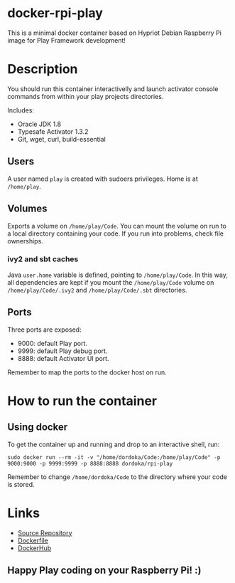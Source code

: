 docker-rpi-play
===============

This is a minimal docker container based on Hypriot Debian Raspberry Pi image for Play Framework development!

# Description
You should run this container interactivelly and launch activator console commands from within your play projects directories.

Includes:

 - Oracle JDK 1.8
 - Typesafe Activator 1.3.2
 - Git, wget, curl, build-essential

## Users
A user named `play` is created with sudoers privileges. Home is at `/home/play`.

## Volumes
Exports a volume on `/home/play/Code`.
You can mount the volume on run to a local directory containing your code. If you run into problems, check file ownerships.

### ivy2 and sbt caches

Java `user.home` variable is defined, pointing to `/home/play/Code`.
In this way, all dependencies are kept if you mount the `/home/play/Code` volume on `/home/play/Code/.ivy2` and `/home/play/Code/.sbt` directories.

## Ports
Three ports are exposed:
 - 9000: default Play port.
 - 9999: default Play debug port.
 - 8888: default Activator UI port.

Remember to map the ports to the docker host on run.

# How to run the container
## Using docker
To get the container up and running and drop to an interactive shell, run:
 
```
sudo docker run --rm -it -v "/home/dordoka/Code:/home/play/Code" -p 9000:9000 -p 9999:9999 -p 8888:8888 dordoka/rpi-play
```
Remember to change `/home/dordoka/Code` to the directory where your code is stored.

# Links

- [Source Repository](https://github.com/cmoro-deusto/docker-rpi-play)
- [Dockerfile](https://github.com/cmoro-deusto/docker-rpi-play/blob/master/Dockerfile)
- [DockerHub](https://registry.hub.docker.com/u/dordoka/rpi-play/)


## Happy Play coding on your Raspberry Pi! :)
